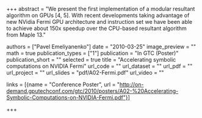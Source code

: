 +++
abstract = "We present the first implementation of a modular resultant algorithm on GPUs [4, 5]. With recent developments taking advantage of new NVidia Fermi GPU architecture and instruction set we have been able to achieve about 150x speedup over the CPU-based resultant algorithm from Maple 13."

authors = ["Pavel Emeliyanenko"]
date = "2010-03-25"
image_preview = ""
math = true
publication_types = ["1"]
publication = "In GTC (Poster)"
publication_short = ""
selected = true
title = "Accelerating symbolic computations on NVIDIA Fermi"
url_code = ""
url_dataset = ""
url_pdf = ""
url_project = ""
url_slides = "pdf/A02-Fermi.pdf"
url_video = ""

links = [{name = "Conference Poster", url = "http://on-demand.gputechconf.com/gtc/2010/posters/A02-%20Accelerating-Symbolic-Computations-on-NVIDIA-Fermi.pdf"}]

+++
